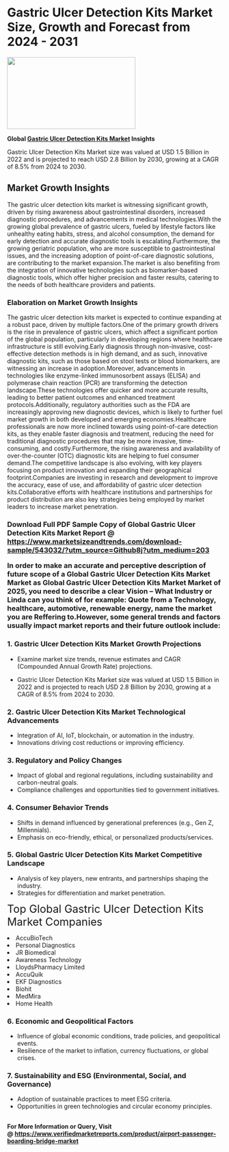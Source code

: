 <H1>Gastric Ulcer Detection Kits Market Size, Growth and Forecast from 2024 - 2031</H1><img class="aligncenter size-medium wp-image-584254" src="https://thirdeyenews.in/wp-content/uploads/2024/09/Global-Market-Research-300x168.jpeg" alt="" width="300" height="168" /><p><strong>Global&nbsp;<a href="https://www.marketsizeandtrends.com/download-sample/543032/?utm_source=Github8j?utm_medium=203">Gastric Ulcer Detection Kits Market</a> Insights</strong></p><p>Gastric Ulcer Detection Kits Market size was valued at USD 1.5 Billion in 2022 and is projected to reach USD 2.8 Billion by 2030, growing at a CAGR of 8.5% from 2024 to 2030.</p><p><h2>Market Growth Insights</h2> The gastric ulcer detection kits market is witnessing significant growth, driven by rising awareness about gastrointestinal disorders, increased diagnostic procedures, and advancements in medical technologies.With the growing global prevalence of gastric ulcers, fueled by lifestyle factors like unhealthy eating habits, stress, and alcohol consumption, the demand for early detection and accurate diagnostic tools is escalating.Furthermore, the growing geriatric population, who are more susceptible to gastrointestinal issues, and the increasing adoption of point-of-care diagnostic solutions, are contributing to the market expansion.The market is also benefiting from the integration of innovative technologies such as biomarker-based diagnostic tools, which offer higher precision and faster results, catering to the needs of both healthcare providers and patients.<h3>Elaboration on Market Growth Insights</h3> The gastric ulcer detection kits market is expected to continue expanding at a robust pace, driven by multiple factors.One of the primary growth drivers is the rise in prevalence of gastric ulcers, which affect a significant portion of the global population, particularly in developing regions where healthcare infrastructure is still evolving.Early diagnosis through non-invasive, cost-effective detection methods is in high demand, and as such, innovative diagnostic kits, such as those based on stool tests or blood biomarkers, are witnessing an increase in adoption.Moreover, advancements in technologies like enzyme-linked immunosorbent assays (ELISA) and polymerase chain reaction (PCR) are transforming the detection landscape.These technologies offer quicker and more accurate results, leading to better patient outcomes and enhanced treatment protocols.Additionally, regulatory authorities such as the FDA are increasingly approving new diagnostic devices, which is likely to further fuel market growth in both developed and emerging economies.Healthcare professionals are now more inclined towards using point-of-care detection kits, as they enable faster diagnosis and treatment, reducing the need for traditional diagnostic procedures that may be more invasive, time-consuming, and costly.Furthermore, the rising awareness and availability of over-the-counter (OTC) diagnostic kits are helping to fuel consumer demand.The competitive landscape is also evolving, with key players focusing on product innovation and expanding their geographical footprint.Companies are investing in research and development to improve the accuracy, ease of use, and affordability of gastric ulcer detection kits.Collaborative efforts with healthcare institutions and partnerships for product distribution are also key strategies being employed by market leaders to increase market penetration.<h3></p><p><span class=""><strong>Download Full PDF Sample Copy of Global Gastric Ulcer Detection Kits Market Report</strong> @ <a href="https://www.marketsizeandtrends.com/download-sample/543032/?utm_source=Github8j?utm_medium=203" target="_blank">https://www.marketsizeandtrends.com/download-sample/543032/?utm_source=Github8j?utm_medium=203</a></span></p><p>In order to make an accurate and perceptive description of future scope of a Global&nbsp;Gastric Ulcer Detection Kits Market Market as Global&nbsp;Gastric Ulcer Detection Kits Market Market of 2025, you need to describe a clear Vision &ndash; What Industry or Linda can you think of for example: Quote from a Technology, healthcare, automotive, renewable energy, name the market you are Reffering to.However, some general trends and factors usually impact market reports and their future outlook include:</p><h3>1.&nbsp;<strong>Gastric Ulcer Detection Kits Market Growth Projections</strong></h3><ul><li>Examine market size trends, revenue estimates and CAGR (Compounded Annual Growth Rate) projections.</li><li><p>Gastric Ulcer Detection Kits Market size was valued at USD 1.5 Billion in 2022 and is projected to reach USD 2.8 Billion by 2030, growing at a CAGR of 8.5% from 2024 to 2030.</p></li></ul><h3>2.&nbsp;<strong>Gastric Ulcer Detection Kits Market Technological Advancements</strong></h3><ul><li>Integration of AI, IoT, blockchain, or automation in the industry.</li><li>Innovations driving cost reductions or improving efficiency.</li></ul><h3>3.&nbsp;<strong>Regulatory and Policy Changes</strong></h3><ul><li>Impact of global and regional regulations, including sustainability and carbon-neutral goals.</li><li>Compliance challenges and opportunities tied to government initiatives.</li></ul><h3>4.&nbsp;<strong>Consumer Behavior Trends</strong></h3><ul><li>Shifts in demand influenced by generational preferences (e.g., Gen Z, Millennials).</li><li>Emphasis on eco-friendly, ethical, or personalized products/services.</li></ul><h3>5.&nbsp;<strong>Global Gastric Ulcer Detection Kits Market Competitive Landscape</strong></h3><ul><li>Analysis of key players, new entrants, and partnerships shaping the industry.</li><li>Strategies for differentiation and market penetration.</li></ul><p data-pm-slice="1 1 []"><span style="color: inherit; font-family: inherit; font-size: 25px;">Top Global Gastric Ulcer Detection Kits Market Companies</span></p><div class="" data-test-id=""><p><li>AccuBioTech</li><li> Personal Diagnostics</li><li> JR Biomedical</li><li> Awareness Technology</li><li> LloydsPharmacy Limited</li><li> AccuQuik</li><li> EKF Diagnostics</li><li> Biohit</li><li> MedMira</li><li> Home Health</li></p></div><h3>6.&nbsp;<strong>Economic and Geopolitical Factors</strong></h3><ul><li>Influence of global economic conditions, trade policies, and geopolitical events.</li><li>Resilience of the market to inflation, currency fluctuations, or global crises.</li></ul><h3>7.&nbsp;<strong>Sustainability and ESG (Environmental, Social, and Governance)</strong></h3><ul><li>Adoption of sustainable practices to meet ESG criteria.</li><li>Opportunities in green technologies and circular economy principles.</li></ul><h2><strong style="font-size: 14px;">For More Information or Query, Visit @&nbsp;</strong><a style="background-color: #ffffff; font-size: 14px;" href="https://www.marketsizeandtrends.com/report/gastric-ulcer-detection-kits-market/" target="_blank">https://www.verifiedmarketreports.com/product/airport-passenger-boarding-bridge-market</a></h2>